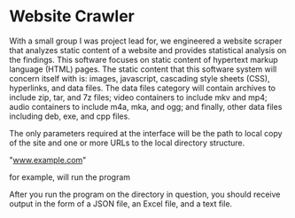 # Website Crawler

With a small group I was project lead for, we engineered a website scraper that analyzes static content of a website and provides statistical analysis on the findings. This software focuses on static content 
of hypertext markup language (HTML) pages. The static content that this software system will concern itself with is: images, javascript, cascading style sheets (CSS), hyperlinks, and data files. The data files category will contain archives to include zip, tar, and 7z files; video containers to include mkv and mp4; audio containers to include m4a, mka, and ogg; and finally, other data files including deb, exe, and cpp files.

The only parameters required at the interface will be the path to local copy of the site and one or more URLs to the local directory structure.

"www.example.com"

for example, will run the program

After you run the program on the directory in question, you should receive output in the form of a JSON file, an Excel file, and a text file.

